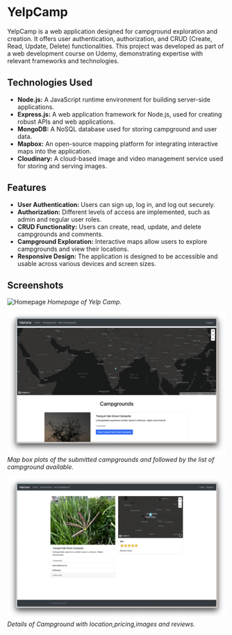 # YelpCamp

YelpCamp is a web application designed for campground exploration and creation. It offers user authentication, authorization, and CRUD (Create, Read, Update, Delete) functionalities. This project was developed as part of a web development course on Udemy, demonstrating expertise with relevant frameworks and technologies.

## Technologies Used

- **Node.js:** A JavaScript runtime environment for building server-side applications.
- **Express.js:** A web application framework for Node.js, used for creating robust APIs and web applications.
- **MongoDB:** A NoSQL database used for storing campground and user data.
- **Mapbox:** An open-source mapping platform for integrating interactive maps into the application.
- **Cloudinary:** A cloud-based image and video management service used for storing and serving images.

## Features

- **User Authentication:** Users can sign up, log in, and log out securely.
- **Authorization:** Different levels of access are implemented, such as admin and regular user roles.
- **CRUD Functionality:** Users can create, read, update, and delete campgrounds and comments.
- **Campground Exploration:** Interactive maps allow users to explore campgrounds and view their locations.
- **Responsive Design:** The application is designed to be accessible and usable across various devices and screen sizes.

## Screenshots

![Homepage](screenshots/home.png)
_Homepage of Yelp Camp._

![Campgrounds](screenshots/campgrounds.png)
_Map box plots of the submitted campgrounds and followed by the list of campground available._

![Campground_Index](screenshots/camp_index.png)
_Details of Campground with location,pricing,images and reviews._
